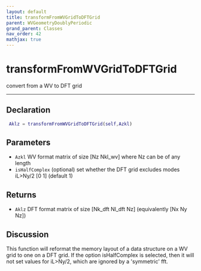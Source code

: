 ```yaml
---
layout: default
title: transformFromWVGridToDFTGrid
parent: WVGeometryDoublyPeriodic
grand_parent: Classes
nav_order: 42
mathjax: true
---
```


#  transformFromWVGridToDFTGrid

convert from a WV to DFT grid


---

## Declaration
```matlab
 Aklz = transformFromWVGridToDFTGrid(self,Azkl)
```
## Parameters
+ `Azkl`  WV format matrix of size [Nz Nkl_wv] where Nz can be of any length
+ `isHalfComplex`  (optional) set whether the DFT grid excludes modes iL>Ny/2 [0 1] (default 1)

## Returns
+ `Aklz`  DFT format matrix of size [Nk_dft Nl_dft Nz] (equivalently [Nx Ny Nz])

## Discussion

  This function will reformat the memory layout of a data
  structure on a WV grid to one on a DFT grid. If the option
  isHalfComplex is selected, then it will not set values for
  iL>Ny/2, which are ignored by a 'symmetric' fft.
 
          
